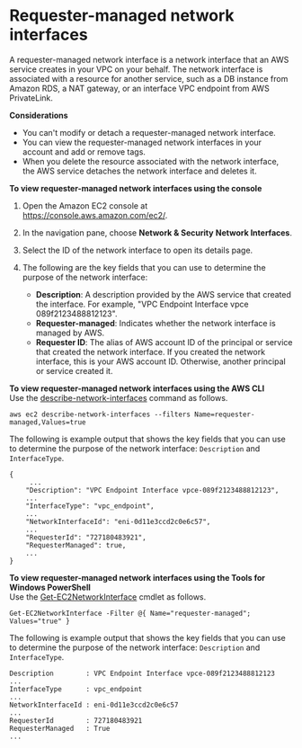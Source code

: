 # Requester\-managed network interfaces<a name="requester-managed-eni"></a>

A requester\-managed network interface is a network interface that an AWS service creates in your VPC on your behalf\. The network interface is associated with a resource for another service, such as a DB instance from Amazon RDS, a NAT gateway, or an interface VPC endpoint from AWS PrivateLink\.

**Considerations**
+ You can't modify or detach a requester\-managed network interface\.
+ You can view the requester\-managed network interfaces in your account and add or remove tags\.
+ When you delete the resource associated with the network interface, the AWS service detaches the network interface and deletes it\.

**To view requester\-managed network interfaces using the console**

1. Open the Amazon EC2 console at [https://console\.aws\.amazon\.com/ec2/](https://console.aws.amazon.com/ec2/)\.

1. In the navigation pane, choose **Network & Security** **Network Interfaces**\.

1. Select the ID of the network interface to open its details page\.

1. The following are the key fields that you can use to determine the purpose of the network interface:
   + **Description**: A description provided by the AWS service that created the interface\. For example, "VPC Endpoint Interface vpce 089f2123488812123"\.
   + **Requester\-managed**: Indicates whether the network interface is managed by AWS\.
   + **Requester ID**: The alias of AWS account ID of the principal or service that created the network interface\. If you created the network interface, this is your AWS account ID\. Otherwise, another principal or service created it\.

**To view requester\-managed network interfaces using the AWS CLI**  
Use the [describe\-network\-interfaces](https://docs.aws.amazon.com/cli/latest/reference/ec2/describe-network-interfaces.html) command as follows\.

```
aws ec2 describe-network-interfaces --filters Name=requester-managed,Values=true
```

The following is example output that shows the key fields that you can use to determine the purpose of the network interface: `Description` and `InterfaceType`\.

```
{
     ...
    "Description": "VPC Endpoint Interface vpce-089f2123488812123",
    ...
    "InterfaceType": "vpc_endpoint",
    ...
    "NetworkInterfaceId": "eni-0d11e3ccd2c0e6c57",
    ...
    "RequesterId": "727180483921",
    "RequesterManaged": true, 
    ...
}
```

**To view requester\-managed network interfaces using the Tools for Windows PowerShell**  
Use the [Get\-EC2NetworkInterface](https://docs.aws.amazon.com/powershell/latest/reference/items/Get-EC2NetworkInterface.html) cmdlet as follows\.

```
Get-EC2NetworkInterface -Filter @{ Name="requester-managed"; Values="true" }
```

The following is example output that shows the key fields that you can use to determine the purpose of the network interface: `Description` and `InterfaceType`\.

```
Description        : VPC Endpoint Interface vpce-089f2123488812123
...
InterfaceType      : vpc_endpoint
...
NetworkInterfaceId : eni-0d11e3ccd2c0e6c57
...
RequesterId        : 727180483921
RequesterManaged   : True 
...
```